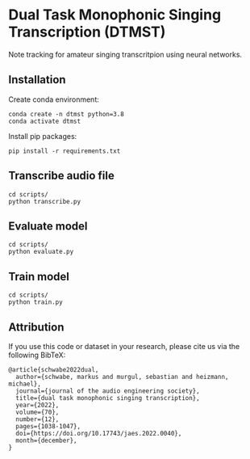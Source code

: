 # Dual Task Monophonic Singing Transcription (DTMST)

Note tracking for amateur singing transcritpion using neural networks.

## Installation

Create conda environment:
```
conda create -n dtmst python=3.8
conda activate dtmst
```

Install pip packages:
```
pip install -r requirements.txt
```

## Transcribe audio file

```
cd scripts/
python transcribe.py
```

## Evaluate model

```
cd scripts/
python evaluate.py
```

## Train model

```
cd scripts/
python train.py
```

## Attribution

If you use this code or dataset in your research, please cite us via the following BibTeX:

```
@article{schwabe2022dual,
  author={schwabe, markus and murgul, sebastian and heizmann, michael},
  journal={journal of the audio engineering society},
  title={dual task monophonic singing transcription},
  year={2022},
  volume={70},
  number={12},
  pages={1038-1047},
  doi={https://doi.org/10.17743/jaes.2022.0040},
  month={december},
}
```
